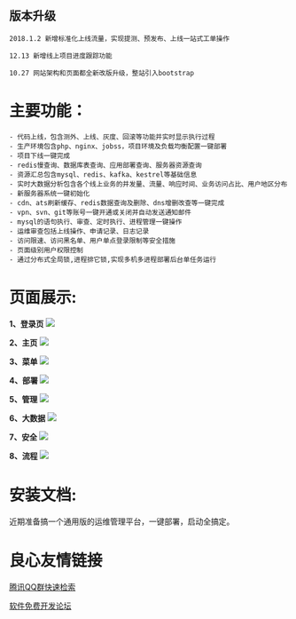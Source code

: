 ## 版本升级 ##
    2018.1.2 新增标准化上线流量，实现提测、预发布、上线一站式工单操作

	12.13 新增线上项目进度跟踪功能

    10.27 网站架构和页面都全新改版升级，整站引入bootstrap

# 主要功能： #
    - 代码上线，包含测外、上线、灰度、回滚等功能并实时显示执行过程 
    - 生产环境包含php、nginx、jobss，项目环境及负载均衡配置一键部署 
    - 项目下线一键完成
    - redis慢查询、数据库表查询、应用部署查询、服务器资源查询
    - 资源汇总包含mysql、redis、kafka、kestrel等基础信息
    - 实时大数据分析包含各个线上业务的并发量、流量、响应时间、业务访问占比、用户地区分布
    - 新服务器系统一键初始化
    - cdn、ats刷新缓存、redis数据查询及删除、dns增删改查等一键完成
    - vpn、svn、git等账号一键开通或关闭并自动发送通知邮件
    - mysql的语句执行、审查、定时执行、进程管理一键操作
    - 运维审查包括上线操作、申请记录、日志记录
    - 访问限速、访问黑名单、用户单点登录限制等安全措施
    - 页面级别用户权限控制
    - 通过分布式全局锁,进程排它锁,实现多机多进程部署后台单任务运行

# 页面展示: #
**1、登录页**
![](https://i.imgur.com/FI74wAb.jpg)

**2、主页**
![](https://i.imgur.com/GZF3wLo.jpg)

**3、菜单**
![](https://i.imgur.com/sQPcBwa.jpg)

**4、部署**
![](https://i.imgur.com/17KBuV8.jpg)

**5、管理**
![](https://i.imgur.com/SCFxy44.jpg)

**6、大数据**
![](https://i.imgur.com/RzWlRWn.jpg)

**7、安全**
![](https://i.imgur.com/Mj3ueRE.jpg)

**8、流程**
![](https://i.imgur.com/RddsaIu.jpg)

# 安装文档: #
近期准备搞一个通用版的运维管理平台，一键部署，启动全搞定。





 # 良心友情链接

[腾讯QQ群快速检索](http://u.720life.cn/s/8cf73f7c)

[软件免费开发论坛](http://u.720life.cn/s/bbb01dc0)
